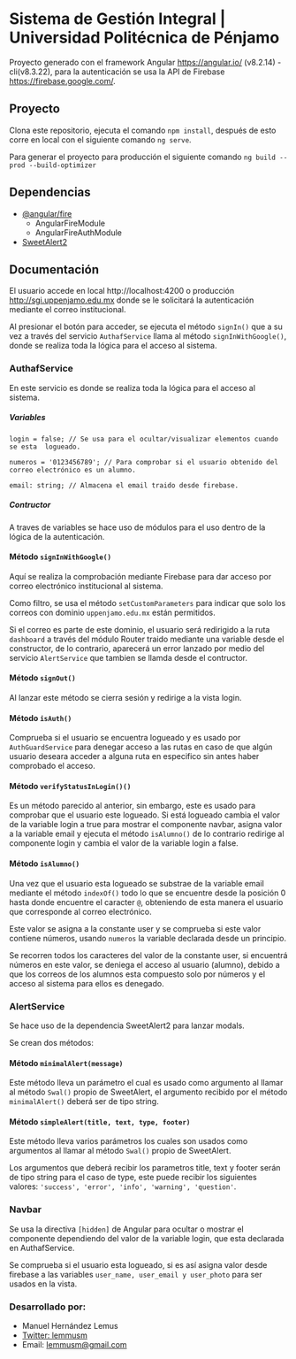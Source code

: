# Sistema de Gestión Integral | Universidad Politécnica de Pénjamo

Proyecto generado con el framework Angular https://angular.io/ (v8.2.14) - cli(v8.3.22), para la autenticación se usa la API de Firebase https://firebase.google.com/.

## Proyecto

Clona este repositorio, ejecuta el comando `npm install`, después de esto corre en local con el siguiente comando `ng serve`.

Para generar el proyecto para producción el siguiente comando `ng build --prod --build-optimizer`

## Dependencias

- [@angular/fire](https://github.com/angular/angularfire)
  - AngularFireModule
  - AngularFireAuthModule
- [SweetAlert2](https://sweetalert2.github.io/)

## Documentación

El usuario accede en local http://localhost:4200 o producción http://sgi.uppenjamo.edu.mx donde se le solicitará la autenticación mediante el correo institucional.

Al presionar el botón para acceder, se ejecuta el método `signIn()` que a su vez a través del servicio `AuthafService` llama al método `signInWithGoogle()`, donde se realiza toda la lógica para el acceso al sistema.

### AuthafService

En este servicio es donde se realiza toda la lógica para el acceso al sistema.

##### Variables

    login = false; // Se usa para el ocultar/visualizar elementos cuando se esta  logueado.

    numeros = '0123456789'; // Para comprobar si el usuario obtenido del correo electrónico es un alumno.

    email: string; // Almacena el email traido desde firebase.

##### Contructor

A traves de variables se hace uso de módulos para el uso dentro de la lógica de la autenticación.

#### Método `signInWithGoogle()`

Aquí se realiza la comprobación mediante Firebase para dar acceso por correo electrónico institucional al sistema.

Como filtro, se usa el método `setCustomParameters` para indicar que solo los correos con dominio `uppenjamo.edu.mx` están permitidos.

Si el correo es parte de este dominio, el usuario será redirigido a la ruta `dashboard` a través del módulo Router traido mediante una variable desde el constructor, de lo contrario, aparecerá un error lanzado por medio del servicio `AlertService` que tambien se llamda desde el contructor.

#### Método `signOut()`

Al lanzar este método se cierra sesión y redirige a la vista login.

#### Método `isAuth()`

Comprueba si el usuario se encuentra logueado y es usado por `AuthGuardService` para denegar acceso a las rutas en caso de que algún usuario deseara acceder a alguna ruta en especifico sin antes haber comprobado el acceso.

#### Método `verifyStatusInLogin()()`

Es un método parecido al anterior, sin embargo, este es usado para comprobar que el usuario este logueado. Si está logueado cambia el valor de la variable login a true para mostrar el componente navbar, asigna valor a la variable email y ejecuta el método `isAlumno()` de lo contrario redirige al componente login y cambia el valor de la variable login a false.

#### Método `isAlumno()`

Una vez que el usuario esta logueado se substrae de la variable email mediante el método `indexOf()` todo lo que se encuentre desde la posición 0 hasta donde encuentre el caracter `@`, obteniendo de esta manera el usuario que corresponde al correo electrónico.

Este valor se asigna a la constante user y se comprueba si este valor contiene números, usando `numeros` la variable declarada desde un principio.

Se recorren todos los caracteres del valor de la constante user, si encuentrá números en este valor, se deniega el acceso al usuario (alumno), debido a que los correos de los alumnos esta compuesto solo por números y el acceso al sistema para ellos es denegado.

### AlertService

Se hace uso de la dependencia SweetAlert2 para lanzar modals.

Se crean dos métodos:

#### Método `minimalAlert(message)`

Este método lleva un parámetro el cual es usado como argumento al llamar al método `Swal()` propio de SweetAlert, el argumento recibido por el método `minimalAlert()` deberá ser de tipo string.

#### Método `simpleAlert(title, text, type, footer)`

Este método lleva varios parámetros los cuales son usados como argumentos al llamar al método `Swal()` propio de SweetAlert.

Los argumentos que deberá recibir los parametros title, text y footer serán de tipo string para el caso de type, este puede recibir los siguientes valores: `'success', 'error', 'info', 'warning', 'question'`.

### Navbar

Se usa la directiva `[hidden]` de Angular para ocultar o mostrar el componente dependiendo del valor de la variable login, que esta declarada en AuthafService.

Se comprueba si el usuario esta logueado, si es así asigna valor desde firebase a las variables `user_name, user_email y user_photo` para ser usados en la vista.

### Desarrollado por:

- Manuel Hernández Lemus
- [Twitter: lemmusm](https://twitter.com/lemmusm)
- Email: lemmusm@gmail.com
